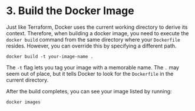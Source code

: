 # 3. Build the Docker Image

Just like Terraform, Docker uses the current working directory to derive its context. Therefore, when building a docker image, you need to execute the `docker build` command from the same directory where your `Dockerfile` resides. However, you can override this by specifying a different path.

	docker build -t your-image-name .

The `-t` flag lets you tag your image with a memorable name. The `.` may seem out of place, but it tells Docker to look for the `Dockerfile` in the current directory.

After the build completes, you can see your image listed by running:

	docker images

